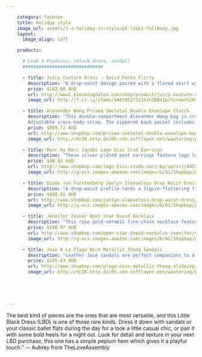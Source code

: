 ```yaml
---

    category: fashion
    title: Holiday style
    image_url: assets/1-a-holiday-in-style/p5-look3-fullbody.jpg
    layout:
      image_align: left

    products:

      # Look 3 Products: (black dress, sandal)
      ##############################

      - title: Juicy Couture Dress - Solid Ponte Flirty  
        description: "A drop-waist design paired with a flared skirt with pleated detail. This dress made out of viscose, polyamide and elastane is designed to leave you feeling cute and flirty for both night and day." 
        price: $182.60 AUD
        url: http://www1.bloomingdales.com/shop/product/juicy-couture-dress-solid-ponte-flirty?ID=836208&CategoryID=2911&LinkType=PDPZ1#fn%3Dspp%3D2   
        image_url: http://f.cl.ly/items/1A0t0E2r3i1b1h3B041p/Screen%20Shot%202014-01-13%20at%2012.59.47%20pm.png

      - title: Alexander Wang Prisma Skeletal Double Envelope Clutch 
        description: "This double-compartment Alexander Wang bag is crafted in smooth leather and punctuated with rose gold-tone metal corners at the base. Slim center pocket and a magnetic front flap. 
        Adjustable cross-body strap. The zippered back pocket includes a bill slot and 8 card slots. Lined, 1-pocket interior. Dust bag included. Leather: Calfskin." 
        price: $809.72 AUD
        url: http://www.shopbop.com/prisma-sketetal-double-envelope-bag/vp/v=1/1570500715.htm?folderID=2534374302055387&fm=other-shopbysize-brand&colorId=13092 
        image_url: http://9c38.http.dal05.cdn.softlayer.net/wantering/products/images/9/3/5/93573f2a-684f-11e3-bd4e-062e13789e081.jpg

      - title: Marc by Marc Jacobs Logo Disc Stud Earrings 
        description: "These silver-plated post earrings feature logo lettering at the disc. 12 mm wide."  
        price: $48.93 AUD
        url: http://www.shopbop.com/logo-disc-studs-marc-by/vp/v=1/845524441937178.htm?fm=search-shopbysize 
        image_url: http://g-ecx.images-amazon.com/images/G/01/Shopbop/p/pcs/products/marcj/marcj4153012397/marcj4153012397_q1_1-1.jpg 

      - title: Diane von Furstenberg Jaelyn Sleeveless Drop Waist Dress
        description: "A drop-waist profile lends a figure-flattering fit to a mid-weight jersey DVF dress. Topstitched panels conform the silhouette, and a ruffle hem lends flirty movement. Fabric: Mid-weight jersey."  
        price: $448.55 AUD
        url: http://www.shopbop.com/jaelyn-sleeveless-drop-waist-dress/vp/v=1/1589968732.htm?folderID=2534374302023737&colorId=12867&extid=affprg-2687457 
        image_url: http://g-ecx.images-amazon.com/images/G/01/Shopbop/p/pcs/products/diavf/diavf4252512867/diavf4252512867_p3_1-0.jpg 

      - title: Jennifer Zeuner Open Star David Necklace 
        description: "This rose gold-vermeil fine-chain necklace features a Star of David charm. Lobster-claw clasp. 17 inches (43 cm) long." 
        price: $140.97 AUD
        url: http://www.shopbop.com/open-star-david-neckalce-jennifer/vp/v=1/845524441903674.htm?fm=search-shopbysize   
        image_url: http://g-ecx.images-amazon.com/images/G/01/Shopbop/p/pcs/products/zeunr/zeunr4005414834/zeunr4005414834_q1_1-0.jpg

      - title: Joie A La Plage Nice Metallic Thong Sandals 
        description: "Leather Joie sandals are perfect companions to a poolside look. Slip-on, T-strap design with a metallic, lizard-embossed band. Leather sole. Leather: Cowhide. Made in Italy." 
        price: $145.63 AUD
        url: http://www.shopbop.com/plage-nice-metallic-thong-slide/vp/v=1/1594604323.htm?folderID=2534374302112443&fm=other-shopbysize&colorId=10815
        image_url: http://9c38.http.dal05.cdn.softlayer.net/wantering/products/images/d/1/c/d1c5a164-5f5a-11e3-8b3a-062e13789e081.jpg





---
```


The best kind of pieces are the ones that are most versatile, and this Little Black Dress (LBD) is one of those rare kinds. Dress it down with sandals or your classic ballet flats during the day for a look a little casual chic, or pair it with some bold heels for a night out. Look for detail and texture in your next LBD purchase, this one has a simple peplum hem which gives it a playful touch.” -- Aubrey from TheLoveAssembly 

